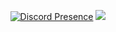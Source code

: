 <div align="center">
  
[![Discord Presence](https://lanyard-profile-readme.vercel.app/api/850540377957203968)](https://discord.com/users/850540377957203968)
  <img src="https://komarev.com/ghpvc/?username=b00walk3r-js label=Profile%20views&color=bc63c1&style=flat"></img>
  
</div>
